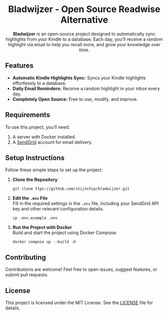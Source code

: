 <h1 align="center">Bladwijzer - Open Source Readwise Alternative</h1>

<p align="center">
  <strong>Bladwijzer</strong> is an open-source project designed to automatically sync highlights from your Kindle to a database. Each day, you’ll receive a random highlight via email to help you recall more, and grow your knowledge over time.
</p>

## Features
<ul>
  <li><strong>Automatic Kindle Highlights Sync:</strong> Syncs your Kindle highlights effortlessly to a database.</li>
  <li><strong>Daily Email Reminders:</strong> Receive a random highlight in your inbox every day.</li>
  <li><strong>Completely Open Source:</strong> Free to use, modify, and improve.</li>
</ul>

## Requirements
<p>To use this project, you’ll need:</p>
<ol>
  <li>A server with Docker installed.</li>
  <li>A <a href="https://sendgrid.com/" target="_blank">SendGrid</a> account for email delivery.</li>
</ol>

## Setup Instructions
<p>Follow these simple steps to set up the project:</p>

<ol>
  <li>
    <strong>Clone the Repository</strong><br>
    <pre><code>git clone ttps://github.com/stijnchip/bladwijzer.git</code></pre>
  </li>
  <li>
    <strong>Edit the <code>.env</code> File</strong><br>
    Fill in the required settings in the <code>.env</code> file, including your SendGrid API key and other relevant configuration details.
    <pre><code>cp .env.example .env</code></pre>
  </li>
  <li>
    <strong>Run the Project with Docker</strong><br>
    Build and start the project using Docker Compose:<br>
    <pre><code>docker compose up --build -d</code></pre>
  </li>
</ol>

<h2>Contributing</h2>
<p>Contributions are welcome! Feel free to open issues, suggest features, or submit pull requests.</p>

<h2>License</h2>
<p>This project is licensed under the MIT License. See the <a href="LICENSE">LICENSE</a> file for details.</p>
